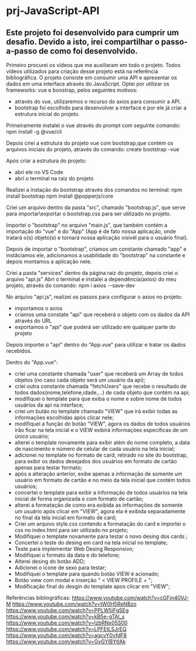 # prj-JavaScript-API
## Este projeto foi desenvolvido para cumprir um desafio. Devido a isto, irei compartilhar o passo-a-passo de como foi desenvolvido.
Primeiro procurei os vídeos que  me auxiliaram em todo o projeto.
Todos vídeos utilizados para criação desse projeto está na referência bibliográfica.
O projeto consiste em consumir uma API e apresentar os dados em uma interface através do JavaScript.
Optei por utilizar os frameworks: vue e boostrap, pelos seguintes motivos:
- através do vue, utilizaremos o recurso do axios para  consumir a API.
- bootstrap foi escolhido para desenvolver a interface e por ele já criar a estrutura inicial do projeto.

Primeiramente instalei o vue através do prompt com seguinte comando:
npm install -g @vue/cli 

Depois criei a estrutura do projeto vue com bootstrap,que contém os arquivos iniciais do projeto, através do comando:
create bootstrap -vue

Após criar a estrutura do projeto:
- abri ele no VS Code
- abri o terminal na raiz do projeto

Realizei a instação do bootstrap através dos comandos no terminal:
npm install bootstrap
npm install @popperjs/core

Criei um arquivo dentro da pasta "src", chamado "bootstrap.js", que serve para importar\exportar o bootstrap.css para ser utilizado no projeto.

Importei o "bootstrap" no arquivo "main.js", que também contém a importação do "vue" e do "App" (App é de fato nossa aplicação, onde tratará o(s) objeto(s) e tornará nossa aplicação visivél para o usuário final).

Depois de importar o "bootstrap", criamos um constante chamado "app" e instâciamos ele,
adicionamos a usabilidade do "bootstrap" na constante e depois montamos a aplicação nele.

Criei a pasta "services" dentro da página raiz do projeto, depois criei o arquivo "api.js"
Abri o terminal e instalei a dependência(axios) do meu projeto, através do comando:
npm i axios --save-dev

No arquivo "api.js", realizei os passos para configurar o axios no projeto:
- importamos o axios 
- criamos uma constate "api" que receberá o objeto com os dados da API através do URL
- exportamos o "api" que poderá ser utilizado em qualquer parte do projeto

Depois importei o "api" dentro do "App.vue" para utilizar e tratar os dados recebidos.

Dentro do "App.vue":
- criei uma constante chamada "user" que receberá um Array de todos objetos (no caso cada objeto será um usuário da api);
- criei outra constante chamada "fetchUsers" que recebe o resultado de todos dados(nome,telefone,idade,...) de cada objeto que contém na api;
- modifiquei o template para que exiba o nome e sobre nome de todos usuários da api na interface;
- criei um butão no template chamado "VIEW" que irá exibir todas as informações escolhidas após clicar nele;
- modifiquei a função do botão "VIEW", agora os dados de todos usuários irão ficar na tela inicial e o VIEW exibirá informações específicas de um único usuário;
- alterei o template novamente para exibir além do nome completo, a data de nascimento e número de celular de cada usuário na tela inicial;
- adicionei no template no formato de card, retirado no site do bootstrap, para exibir os dados desejados dos usuários em formato de cartão apenas para testar formato;
- após a alteração anterior, exibe apenas a informação de somente um usuário em formato de cartão e no meio da tela inicial que contém todos usuários;
- concertei o template para exibir a informação de todos usuários na tela inicial de forma organizada e com formato de cartão;
- alterei a formatação de como era exibida as informações de somente um usuário após clicar em "VIEW", agora ela é exibida separadamente no final  da tela inicial em formato de card;
- Criei um arquivo style.css contendo a formatação do card e importei o css no index.html para ser utilizado no projeto;
- Modifiquei o template novamente para testar o novo desing dos cards ;
- Concertei o teste do desing em card na tela inicial no template;
- Teste para implementar Web Desing Responsivo;
- Modifiquei o formato da data e do telefone;
- Alterei desing do botão ADD;
- Adicionei o ícone de sexo para testar;
- Modifiquei o template para quando botão VIEW é acionado;
- Botão view com modal e inserção " <   VIEW PROFILE    + ";
- Modificação final do desgin do template apos clicar em  "VIEW";

Referências bibliográficas:
https://www.youtube.com/watch?v=cGFjn40VJ-M
https://www.youtube.com/watch?v=tW0H5ReNBzo
https://www.youtube.com/watch?v=PPLW5iFgSEg
https://www.youtube.com/watch?v=kB5e-gTAl_s
https://www.youtube.com/watch?v=lzbRNx05S00
https://www.youtube.com/watch?v=LPFEtLSJrEQ
https://www.youtube.com/watch?v=agcvY0vfdF8
https://www.youtube.com/watch?v=GvGYlBYtlAk
